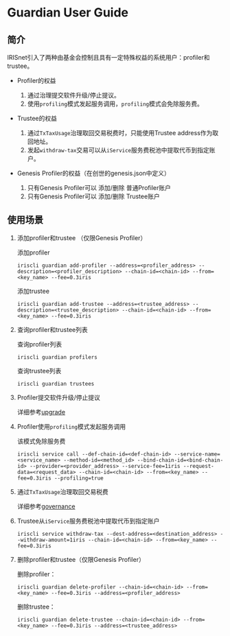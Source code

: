 # Guardian User Guide

## 简介
IRISnet引入了两种由基金会控制且具有一定特殊权益的系统用户：profiler和trustee。 

* Profiler的权益
    1. 通过治理提交软件升级/停止提议。
    2. 使用`profiling`模式发起服务调用，`profiling`模式会免除服务费。
    
* Trustee的权益
    1. 通过`TxTaxUsage`治理取回交易税费时，只能使用Trustee address作为取回地址。
    2. 发起`withdraw-tax`交易可以从`iService`服务费税池中提取代币到指定账户。
    
* Genesis Profiler的权益（在创世的genesis.json中定义）
    1. 只有Genesis Profiler可以 添加/删除 普通Profiler账户
    2. 只有Genesis Profiler可以 添加/删除 Trustee账户
    
## 使用场景
1. 添加profiler和trustee （仅限Genesis Profiler）

    添加profiler
    ```shell
    iriscli guardian add-profiler --address=<profiler_address> --description=<profiler_description> --chain-id=<chain-id> --from=<key_name> --fee=0.3iris 
    ```
    
    添加trustee
    ```shell
    iriscli guardian add-trustee --address=<trustee_address> --description=<trustee_description> --chain-id=<chain-id> --from=<key_name> --fee=0.3iris 
    ```
    
2. 查询profiler和trustee列表

    查询profiler列表
    ```shell
    iriscli guardian profilers
    ```
    查询trustee列表
    ```shell
    iriscli guardian trustees
    ```
    
3. Profiler提交软件升级/停止提议

    详细参考[upgrade](upgrade.md)

4. Profiler使用`profiling`模式发起服务调用
    
    该模式免除服务费
    ```shell
    iriscli service call --def-chain-id=<def-chain-id> --service-name=<service_name> --method-id=<method_id> --bind-chain-id=<bind-chain-id> --provider=<provider_address> --service-fee=1iris --request-data=<request_data> --chain-id=<chain-id> --from=<key_name> --fee=0.3iris --profiling=true
    ```

5. 通过`TxTaxUsage`治理取回交易税费

    详细参考[governance](governance.md#proposals-on-transaction-fee-community-tax-usage)
    
6. Trustee从`iService`服务费税池中提取代币到指定账户

    ```shell
    iriscli service withdraw-tax --dest-address=<destination_address> --withdraw-amount=1iris --chain-id=<chain-id> --from=<key_name> --fee=0.3iris
    ```
    
7. 删除profiler和trustee（仅限Genesis Profiler）

    删除profiler：
    ```shell
    iriscli guardian delete-profiler --chain-id=<chain-id> --from=<key_name> --fee=0.3iris --address=<profiler_address>
    ```
    
    删除trustee：
    ```shell
    iriscli guardian delete-trustee --chain-id=<chain-id> --from=<key_name> --fee=0.3iris --address=<trustee_address>
    ```
